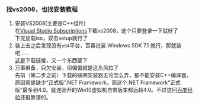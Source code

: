 ### 找vs2008，也找安装教程
1. 安装VS2008(主要是C++组件)  
    在[Visual Studio Subscriptions](https://my.visualstudio.com/Downloads?q=2008%20express&pgroup=)下载vs2008，这个只要登录一下就好了    
    下完加载iso，双击setup就行了
1. 装上去之后发现没有`x64`平台，百毒说装 Windows SDK 7.1 就行，那就装吧……  
    [这是](https://download.microsoft.com/download/f/1/0/f10113f5-b750-4969-a255-274341ac6bce/grmsdkx_en_dvd.iso)下载链接，又一个东西要下
1. 万事俱备，只欠安装，但偏偏就是这东风拉了  
    先前（第二步之前）下载的联网安装器无论怎么弄，都不能安装C++编译器，原因竟是缺少“正式版”.NET Framework，而这个.NET Framework“正式版”最多到4.0。就连刚开的Win10虚拟机自带版本都远超4.0。不过这回[百度经验](https://jingyan.baidu.com/articlec35dbcb0bf99968916fcbcef.html)还挺靠谱的。

